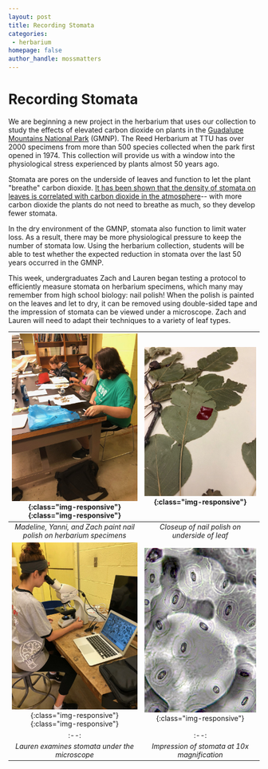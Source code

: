 ```yaml
---
layout: post
title: Recording Stomata
categories:
 - herbarium
homepage: false
author_handle: mossmatters
---
```


# Recording Stomata

We are beginning a new project in the herbarium that uses our collection to study the effects of elevated carbon dioxide on plants in the [Guadalupe Mountains National Park](https://www.nps.gov/gumo/index.htm) (GMNP). The Reed Herbarium at TTU has over 2000 specimens from more than 500 species collected when the park first opened in 1974. This collection will provide us with a window into the physiological stress experienced by plants almost 50 years ago.

Stomata are pores on the underside of leaves and function to let the plant "breathe" carbon dioxide. [It has been shown that the density of stomata on leaves is correlated with carbon dioxide in the atmosphere](http://www.pnas.org/content/108/10/4035)-- with more carbon dioxide the plants do not need to breathe as much, so they develop fewer stomata. 

In the dry environment of the GMNP, stomata also function to limit water loss. As a result, there may be more physiological pressure to keep the number of stomata low. Using the herbarium collection, students will be able to test whether the expected reduction in stomata over the last 50 years occurred in the GMNP.

This week, undergraduates Zach and Lauren began testing a protocol to efficiently measure stomata on herbarium specimens, which many may remember from high school biology: nail polish! When the polish is painted on the leaves and let to dry, it can be removed using double-sided tape and the impression of stomata can be viewed under a microscope. Zach and Lauren will need to adapt their techniques to a variety of leaf types.

| ![](/assets/images/herbarium/team_stomata.jpg){:class="img-responsive"}{:class="img-responsive"} | ![](/assets/images/herbarium/closeup_nailpolish.jpg){:class="img-responsive"}
|:--: |:--:| 
| *Madeline, Yanni, and Zach paint nail polish on herbarium specimens* | *Closeup of nail polish on underside of leaf*|
| ![](/assets/images/herbarium/lauren_stomata.jpg){:class="img-responsive"}{:class="img-responsive"} | ![](/assets/images/herbarium/stomata_image.jpg){:class="img-responsive"}
|:--: |:--:| 
| *Lauren examines stomata under the microscope* | *Impression of stomata at 10x magnification*|